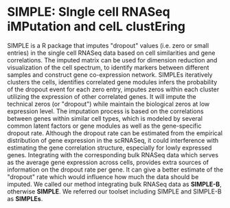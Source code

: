 # SIMPLE: SIngle cell RNASeq iMPutation and celL clustEring
SIMPLE is a R package that imputes "dropout" values (i.e. zero or small entries) in the single cell RNASeq data based on cell similarities and gene correlations. The imputed matrix can be used for dimension reduction and visualization of the cell spectrum, to identify markers between different samples and construct gene co-expression network. SIMPLEs iteratively clusters the cells, identifies correlated gene modules infers the probability of the dropout event for each zero entry, imputes zeros within each cluster utilizing the expression of other correlated genes. It will impute the technical zeros (or "dropout") while maintain the biological zeros at low expression level.
The imputation process is based on the correlations between genes within similar cell types, which is modeled by several common latent factors or gene modules as well as the gene-specific dropout rate. Although the dropout rate can be estimated from the empirical distribution of gene expression in the scRNASeq, it could interference with estimating the gene correlation structure, especially for lowly expressed genes. Integrating with the corresponding bulk RNASeq data which serves as the average gene expression across cells, provides extra sources of information on the dropout rate per gene. It can give a better estimate of the "dropout" rate which would influence how much the data should be imputed. We called our method integrating bulk RNASeq data as **SIMPLE-B**, otherwise **SIMPLE**. We referred our toolset including SIMPLE and SIMPLE-B as **SIMPLEs**.
